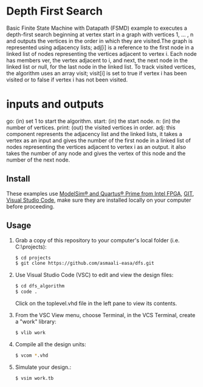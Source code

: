 # Depth First Search
Basic Finite State Machine with Datapath (FSMD) example to executes a depth-first search beginning at vertex start in a graph with vertices 1, ... , n and outputs the vertices in the order in which they are visited.The graph is represented using adjacency lists; adj[i] is a reference to the first node in a linked list of nodes representing the vertices adjacent to vertex i.
Each node has members ver, the vertex adjacent to i, and next, the next node in the linked list or null, for the last node in the linked list. To track visited vertices, the algorithm uses an array visit; visit[i] is set to true if vertex i has been visited or to false if vertex i has not been visited.

# inputs and outputs
go: (in) set 1 to start the algorithm.
start: (in) the start node.
n: (in) the number of vertices.
print: (out) the visited vertices in order.
adj: this component represents the adjacency list and the linked lists, it takes a vertex as an input and gives the number of the first node in a linked list of nodes representing the vertices adjacent to vertex i as an output. it also takes the number of any node and gives the vertex of this node and the number of the next node.

## Install

These examples use [ModelSim&reg; and Quartus&reg; Prime from Intel FPGA](http://fpgasoftware.intel.com/?edition=lite), [GIT](https://git-scm.com/download/win), [Visual Studio Code](https://code.visualstudio.com/download), make sure they are installed locally on your computer before proceeding.

## Usage

1. Grab a copy of this repository to your computer's local folder (i.e. C:\projects):

    ```sh
    $ cd projects
    $ git clone https://github.com/asmaali-easa/dfs.git
    ```
2. Use Visual Studio Code (VSC) to edit and view the design files:

    ```sh
    $ cd dfs_algorithm
    $ code .
    ```
    Click on the toplevel.vhd file in the left pane to view its contents.
    
3. From the VSC View menu, choose Terminal, in the VCS Terminal, create a "work" library:

    ```sh
    $ vlib work
    ```
    
4. Compile all the design units:

    ```sh
    $ vcom *.vhd
    ```
    
5. Simulate your design.:

    ```sh
    $ vsim work.tb
    ```
